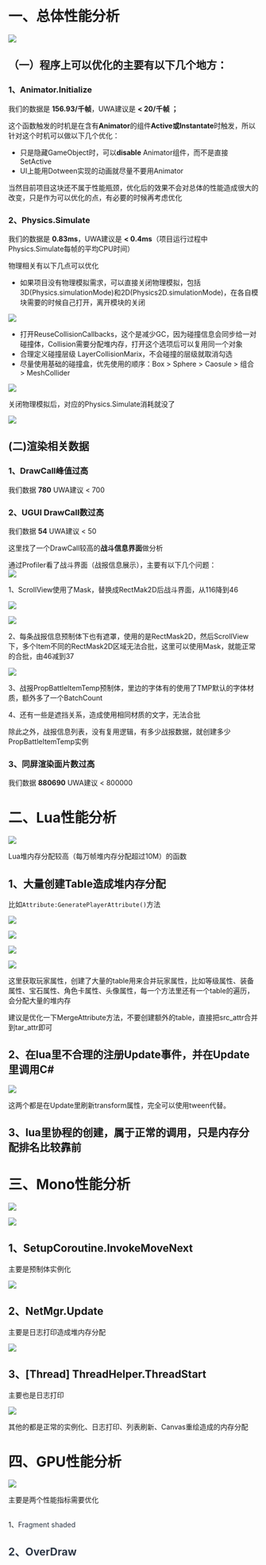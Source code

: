 # 一、总体性能分析
![](https://cdn.nlark.com/yuque/0/2024/png/22817384/1722498167433-2d7b1c53-912d-4814-9c15-042b66a50c4c.png)



## （一）程序上可以优化的主要有以下几个地方：
### 1、Animator.Initialize
我们的数据是 **156.93/千帧**，UWA建议是 **< 20/千帧 ；**

这个函数触发的时机是在含有**Animator**的组件**Active或Instantate**时触发，所以针对这个时机可以做以下几个优化：

+ 只是隐藏GameObject时，可以**disable** Animator组件，而不是直接SetActive
+ UI上能用Dotween实现的动画就尽量不要用Animator



当然目前项目这块还不属于性能瓶颈，优化后的效果不会对总体的性能造成很大的改变，只是作为可以优化的点，有必要的时候再考虑优化



### 2、Physics.Simulate
我们的数据是 **0.83ms**，UWA建议是 **< 0.4ms**（项目运行过程中Physics.Simulate每帧的平均CPU时间）

物理相关有以下几点可以优化

+ 如果项目没有物理模拟需求，可以直接关闭物理模拟，包括3D(Physics.simulationMode)和2D(Physics2D.simulationMode)，在各自模块需要的时候自己打开，离开模块的关闭

![](https://cdn.nlark.com/yuque/0/2024/png/22817384/1722666853504-09b67402-f3b4-40ea-a0fc-424f86b8a883.png)

+ 打开ReuseCollisionCallbacks，这个是减少GC，因为碰撞信息会同步给一对碰撞体，Collision需要分配堆内存，打开这个选项后可以复用同一个对象
+ 合理定义碰撞层级 LayerCollisionMarix，不会碰撞的层级就取消勾选
+ 尽量使用基础的碰撞盒，优先使用的顺序：Box > Sphere > Caosule > 组合 > MeshCollider



![](https://cdn.nlark.com/yuque/0/2024/png/22817384/1722500597341-42163be6-5557-410a-9ad3-a44672669379.png)



关闭物理模拟后，对应的Physics.Simulate消耗就没了



![](https://cdn.nlark.com/yuque/0/2024/png/22817384/1722666695504-07b02e30-e46f-4c61-aa3d-afdc91fb5abc.png)



## (二)渲染相关数据
### 1、DrawCall峰值过高
我们数据 **780** UWA建议 < 700

### 2、UGUI DrawCall数过高
我们数据 **54** UWA建议 < 50

这里找了一个DrawCall较高的**战斗信息界面**做分析

通过Profiler看了战斗界面（战报信息展示），主要有以下几个问题：  
![](https://cdn.nlark.com/yuque/0/2024/png/22817384/1722825002031-aa0789ec-37c3-41bb-b51f-4439638ed788.png)



1、ScrollView使用了Mask，替换成RectMak2D后战斗界面，从116降到46

![](https://cdn.nlark.com/yuque/0/2024/png/22817384/1722825468543-51a81a8e-2a7b-4540-883b-12e21039e241.png)



![](https://cdn.nlark.com/yuque/0/2024/png/22817384/1722825055807-22c75efd-37d9-4dd0-bd22-5b7b06280d30.png)



2、每条战报信息预制体下也有遮罩，使用的是RectMask2D，然后ScrollView下，多个Item不同的RectMask2D区域无法合批，这里可以使用Mask，就能正常的合批，由46减到37



![](https://cdn.nlark.com/yuque/0/2024/png/22817384/1722839533450-498c11a4-b93e-45fe-9d78-5b5fe24ec92d.png)



3、战报PropBattleItemTemp预制体，里边的字体有的使用了TMP默认的字体材质，额外多了一个BatchCount

4、还有一些是遮挡关系，造成使用相同材质的文字，无法合批



除此之外，战报信息列表，没有复用逻辑，有多少战报数据，就创建多少PropBattleItemTemp实例



### 3、同屏渲染面片数过高
我们数据 **880690** UWA建议 < 800000

# 二、Lua性能分析
![](https://cdn.nlark.com/yuque/0/2024/png/22817384/1722422434497-07db2f79-d523-4f6f-9f9b-7968f67f61d4.png)

Lua堆内存分配较高（每万帧堆内存分配超过10M）的函数



## 1、大量创建Table造成堆内存分配
 比如`Attribute:GeneratePlayerAttribute()`方法

![](https://cdn.nlark.com/yuque/0/2024/png/22817384/1722424081806-8f5b27f9-019f-4596-9122-caebcd12b3e3.png)

![](https://cdn.nlark.com/yuque/0/2024/png/22817384/1722424093998-aab08542-ecc5-4e6f-b7fa-e1844fd6f97c.png)

![](https://cdn.nlark.com/yuque/0/2024/png/22817384/1722424418301-e363c21f-ea68-4fbb-91e8-2464cdad7c3c.png)

![](https://cdn.nlark.com/yuque/0/2024/png/22817384/1722424114467-279b8c4f-ad37-4a6b-a01e-2314e67b55db.png)

这里获取玩家属性，创建了大量的table用来合并玩家属性，比如等级属性、装备属性、宝石属性、角色卡属性、头像属性，每一个方法里还有一个table的遍历，会分配大量的堆内存

建议是优化一下MergeAttribute方法，不要创建额外的table，直接把src_attr合并到tar_attr即可



## 2、在lua里不合理的注册Update事件，并在Update里调用C#
![](https://cdn.nlark.com/yuque/0/2024/png/22817384/1722424947487-950d4cf6-69dc-4c5e-84ea-40e1de2f47c4.png)

这两个都是在Update里刷新transform属性，完全可以使用tween代替。



## 3、lua里协程的创建，属于正常的调用，只是内存分配排名比较靠前


# 三、Mono性能分析
![](https://cdn.nlark.com/yuque/0/2024/png/22817384/1722495799993-c30c151e-bc8f-4164-b843-70b4a514eaaf.png)

![](https://cdn.nlark.com/yuque/0/2024/png/22817384/1722497866127-a70d76a2-ece8-45ed-be7f-db18ab9f024e.png)



## 1、SetupCoroutine.InvokeMoveNext
主要是预制体实例化

![](https://cdn.nlark.com/yuque/0/2024/png/22817384/1722497536263-6a604b74-5960-4ab7-9ffc-0aa0f3d150d8.png)



## 2、NetMgr.Update
主要是日志打印造成堆内存分配

![](https://cdn.nlark.com/yuque/0/2024/png/22817384/1722497353190-50cf9162-8e40-4878-88cb-9eeb3d667bb9.png)



## 3、[Thread] ThreadHelper.ThreadStart
主要也是日志打印

![](https://cdn.nlark.com/yuque/0/2024/png/22817384/1722497746019-0d24c829-54b0-46a5-8b47-9a48c5aa8f24.png)



其他的都是正常的实例化、日志打印、列表刷新、Canvas重绘造成的内存分配

# 四、GPU性能分析


![](https://cdn.nlark.com/yuque/0/2024/png/22817384/1722495663867-f3129d1a-e6d3-4458-afba-d64ba1f350fd.png)

主要是两个性能指标需要优化

##   
1、<font style="color:rgb(46, 56, 71);">Fragment shaded</font>
## <font style="color:rgb(46, 56, 71);">2、OverDraw</font>


